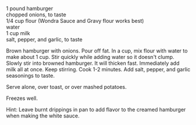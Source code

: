 ---
---

1 pound hamburger  
chopped onions, to taste  
1/4 cup flour (Wondra Sauce and Gravy flour works best)  
water  
1 cup milk  
salt, pepper, and garlic, to taste 

Brown hamburger with onions. Pour off fat. In a cup, mix flour with water to make about 1 cup. 
Stir quickly while adding water so it doesn't clump. Slowly stir into browned hamburger. It will 
thicken fast. Immediately add milk all at once. Keep stirring. Cook 1-2 minutes. Add salt, 
pepper, and garlic seasonings to taste. 

Serve alone, over toast, or over mashed potatoes. 

Freezes well. 

Hint: Leave burnt drippings in pan to add flavor to the creamed hamburger when making the 
white sauce.